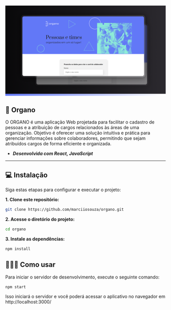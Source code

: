 ![Cover](./.github/thumbnail.png)

## 🚀 Organo

O ORGANO é uma aplicação Web projetada para facilitar o cadastro de pessoas e a atribuição de cargos relacionados às áreas de uma organização. Objetivo é oferecer uma solução intuitiva e prática para gerenciar informações sobre colaboradores, permitindo que sejam atribuídos cargos de forma eficiente e organizada.

- **_Desenvolvida com React, JavaScript_**

---

## 💻 Instalação

Siga estas etapas para configurar e executar o projeto:

**1. Clone este repositório:**

```bash
git clone https://github.com/marciiosouza/organo.git
```

**2. Acesse o diretório do projeto:**

```bash
cd organo
```

**3. Instale as dependências:**

```bash
npm install
```

## 👨🏽‍💻 Como usar

Para iniciar o servidor de desenvolvimento, execute o seguinte comando:

```bash
npm start
```

Isso iniciará o servidor e você poderá acessar o aplicativo no navegador em http://localhost:3000/
